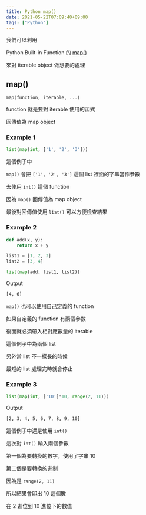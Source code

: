 ```yaml
---
title: Python map()
date: 2021-05-22T07:09:40+09:00
tags: ["Python"]
---
```

我們可以利用

Python Built-in Function 的 [map()](https://docs.python.org/3/library/functions.html#map)

來對 iterable object 做想要的處理

## map()

`map(function, iterable, ...)`

function 就是要對 iterable 使用的函式

回傳值為 map object

### Example 1

```python
list(map(int, ['1', '2', '3']))
```

這個例子中

`map()` 會把 `['1', '2', '3']` 這個 list 裡面的字串當作參數

去使用 `int()` 這個 function

因為 `map()` 回傳值為 map object

最後對回傳值使用 `list()` 可以方便檢查結果

### Example 2

```python
def add(x, y):
    return x + y

list1 = [1, 2, 3]
list2 = [3, 4]

list(map(add, list1, list2))
```

Output

```bash
[4, 6]
```

`map()` 也可以使用自己定義的 function

如果自定義的 function 有兩個參數

後面就必須帶入相對應數量的 iterable

這個例子中為兩個 list

另外當 list 不一樣長的時候

最短的 list 處理完時就會停止

### Example 3

```python
list(map(int, ['10']*10, range(2, 11)))
```

Output

```bash
[2, 3, 4, 5, 6, 7, 8, 9, 10]
```

這個例子中還是使用 `int()`

這次對 `int()` 輸入兩個參數

第一個為要轉換的數字，使用了字串 10

第二個是要轉換的進制

因為是 `range(2, 11)`

所以結果會印出 10 這個數

在 2 進位到 10 進位下的數值
